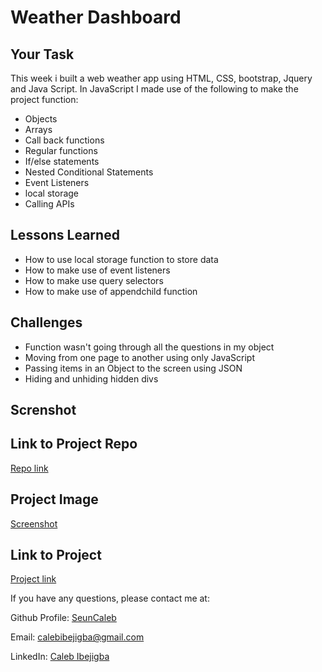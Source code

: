 # Weather Dashboard

## Your Task

This week i built a web weather app using HTML, CSS, bootstrap, Jquery and Java Script. In JavaScript I made use of the following to make the project function:

* Objects
* Arrays
* Call back functions
* Regular functions
* If/else statements
* Nested Conditional Statements
* Event Listeners
* local storage 
* Calling APIs


## Lessons Learned 

* How to use local storage function to store data
* How to make use of event listeners
* How to make use query selectors
* How to make use of appendchild function

## Challenges 
 * Function wasn't going through all the questions in my object
 * Moving from one page to another using only JavaScript 
 * Passing items in an Object to the screen using JSON
 * Hiding and unhiding hidden divs
 
## Screnshot 

## Link to Project Repo
[ Repo link ](https://github.com/seuncaleb/weather-app) 

## Project Image
[Screenshot](./assets/screenshot%20weather%20app.png)

## Link to Project
[ Project link ](https://seuncaleb.github.io/Codequiz/) 

 

If you have any questions, please contact me at: 
 
  Github Profile: [ SeunCaleb ]( https://github.com/seuncaleb )  

  Email:  calebibejigba@gmail.com

  LinkedIn: [ Caleb Ibejigba ]( https://www.linkedin.com/in/calebibejigba)

